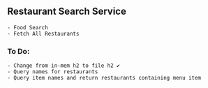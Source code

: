 ## Restaurant Search Service
    - Food Search
    - Fetch All Restaurants

### To Do:
    - Change from in-mem h2 to file h2 ✔
    - Query names for restaurants
    - Query item names and return restaurants containing menu item
